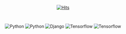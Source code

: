<div align=center>


[![Hits](https://hits.seeyoufarm.com/api/count/incr/badge.svg?url=https%3A%2F%2Fgithub.com%2FPeterLEEEEEE%2FPeterLEEEEEE&count_bg=%23C47CB3&title_bg=%23555555&icon=tensorflow.svg&icon_color=%23E7E7E7&title=hits&edge_flat=true)](https://hits.seeyoufarm.com)

</div>




<!--
**PeterLEEEEEE/PeterLEEEEEE** is a ✨ _special_ ✨ repository because its `README.md` (this file) appears on your GitHub profile.

Here are some ideas to get you started:

- 🔭 I’m currently working on ...
- 🌱 I’m currently learning ...
- 👯 I’m looking to collaborate on ...
- 🤔 I’m looking for help with ...
- 💬 Ask me about ...
- 📫 How to reach me: ...
- 😄 Pronouns: ...
- ⚡ Fun fact: ...
-->
<div align="center">
  
  <br>

  
<p>
<img alt="Python" src = "https://img.shields.io/badge/Python-FFD43B?style=for-the-badge&logo=python&logoColor=darkgreen"/>
<img alt="Python" src = "https://img.shields.io/badge/fastapi-109989?style=for-the-badge&logo=FASTAPI&logoColor=white"/>
<img alt="Django" src = "https://img.shields.io/badge/Django-092E20?style=for-the-badge&logo=django&logoColor=green"/>
<img alt="Tensorflow" src = "https://img.shields.io/badge/TensorFlow-FF6F00?style=for-the-badge&logo=TensorFlow&logoColor=white"/>
<img alt="Tensorflow" src = "https://img.shields.io/badge/Keras-D00000?style=for-the-badge&logo=Keras&logoColor=white"/>
<!-- <img alt="JavaScript" src ="https://img.shields.io/badge/JavaScript-F7DF1E.svg?&style=for-the-badge&logo=JavaScript&logoColor=black"/>
<img alt="Node.js" src ="https://img.shields.io/badge/Node.js-339933.svg?&style=for-the-badge&logo=Node.js&logoColor=white"/> -->
</p>
